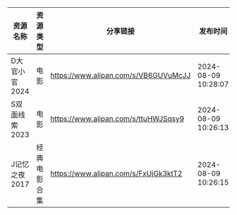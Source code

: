 | 资源名称      | 资源类型   | 分享链接                                 | 发布时间                |
| --------- | ------ | ------------------------------------ | ------------------- |
| D大官小官2024 | 电影     | https://www.alipan.com/s/VB6GUVuMcJJ | 2024-08-09 10:28:07 |
| S双面线索2023 | 电影     | https://www.alipan.com/s/ttuHWJSqsy9 | 2024-08-09 10:26:13 |
| J记忆之夜2017 | 经典电影合集 | https://www.alipan.com/s/FxUjGk3ktT2 | 2024-08-09 10:26:15 |
